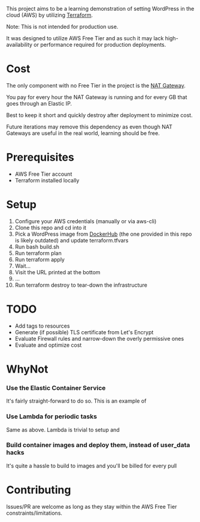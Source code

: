 This project aims to be a learning demonstration of setting WordPress in the cloud (AWS) by utilizing [Terraform](https://www.terraform.io/docs).

Note: This is not intended for production use.

It was designed to utilize AWS Free Tier and as such it may lack high-availability or performance required for production deployments.

# Cost

The only component with no Free Tier in the project is the [NAT Gateway](https://docs.aws.amazon.com/vpc/latest/userguide/vpc-nat-gateway.html).

You pay for every hour the NAT Gateway is running and for every GB that goes through an Elastic IP.

Best to keep it short and quickly destroy after deployment to minimize cost.

Future iterations may remove this dependency as even though NAT Gateways are useful in the real world, learning should be free.

# Prerequisites

- AWS Free Tier account
- Terraform installed locally

# Setup

1. Configure your AWS credentials (manually or via aws-cli)
2. Clone this repo and cd into it
3. Pick a WordPress image from [DockerHub](https://hub.docker.com/_/wordpress) (the one provided in this repo is likely outdated) and update terraform.tfvars
4. Run bash build.sh
5. Run terraform plan
6. Run terraform apply 
7. Wait...
8. Visit the URL printed at the bottom
9. ...
10. Run terraform destroy to tear-down the infrastructure

# TODO

- Add tags to resources
- Generate (if possible) TLS certificate from Let's Encrypt
- Evaluate Firewall rules and narrow-down the overly permissive ones
- Evaluate and optimize cost

# WhyNot

### Use the Elastic Container Service

It's fairly straight-forward to do so. This is an example of 

### Use Lambda for periodic tasks

Same as above. Lambda is trivial to setup and 

### Build container images and deploy them, instead of user_data hacks

It's quite a hassle to build to images and you'll be billed for every pull

# Contributing

Issues/PR are welcome as long as they stay within the AWS Free Tier constraints/limitations.
